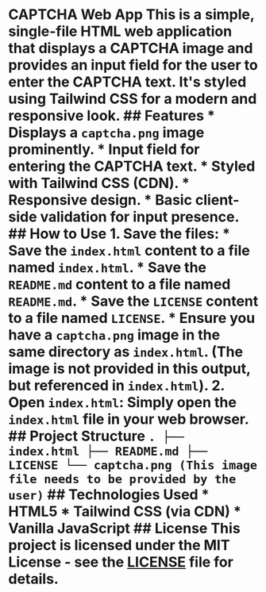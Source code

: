 # CAPTCHA Web App This is a simple, single-file HTML web application that displays a CAPTCHA image and provides an input field for the user to enter the CAPTCHA text. It's styled using Tailwind CSS for a modern and responsive look. ## Features * Displays a `captcha.png` image prominently. * Input field for entering the CAPTCHA text. * Styled with Tailwind CSS (CDN). * Responsive design. * Basic client-side validation for input presence. ## How to Use 1. **Save the files:** * Save the `index.html` content to a file named `index.html`. * Save the `README.md` content to a file named `README.md`. * Save the `LICENSE` content to a file named `LICENSE`. * Ensure you have a `captcha.png` image in the same directory as `index.html`. (The image is not provided in this output, but referenced in `index.html`). 2. **Open `index.html`:** Simply open the `index.html` file in your web browser. ## Project Structure ``` . ├── index.html ├── README.md ├── LICENSE └── captcha.png (This image file needs to be provided by the user) ``` ## Technologies Used * HTML5 * Tailwind CSS (via CDN) * Vanilla JavaScript ## License This project is licensed under the MIT License - see the [LICENSE](LICENSE) file for details.